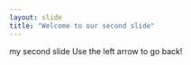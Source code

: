 ```yaml
---
layout: slide
title: "Welcome to our second slide"
---
```

my second slide
Use the left arrow to go back!
